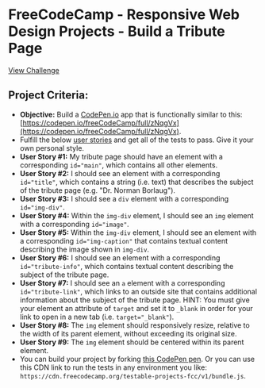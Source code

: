 # FreeCodeCamp - Responsive Web Design Projects - Build a Tribute Page
[View Challenge](https://learn.freecodecamp.org/responsive-web-design/responsive-web-design-projects/build-a-tribute-page)

## Project Criteria:
- **Objective:** Build a [CodePen.io](https://codepen.io) app that is functionally similar to this: [https://codepen.io/freeCodeCamp/full/zNqgVx](https://codepen.io/freeCodeCamp/full/zNqgVx).
- Fulfill the below [user stories](https://en.wikipedia.org/wiki/User_story) and get all of the tests to pass. Give it your own personal style.
- **User Story #1:** My tribute page should have an element with a corresponding `id="main"`, which contains all other elements.
- **User Story #2:** I should see an element with a corresponding `id="title"`, which contains a string (i.e. text) that describes the subject of the tribute page (e.g. "Dr. Norman Borlaug").
- **User Story #3:** I should see a `div` element with a corresponding `id="img-div"`.
- **User Story #4:** Within the `img-div` element, I should see an `img` element with a corresponding `id="image"`.
- **User Story #5:** Within the `img-div` element, I should see an element with a corresponding `id="img-caption"` that contains textual content describing the image shown in `img-div`.
- **User Story #6:** I should see an element with a corresponding `id="tribute-info"`, which contains textual content describing the subject of the tribute page.
- **User Story #7:** I  should see an `a` element with a corresponding `id="tribute-link"`, which links to an outside site that contains additional information about the subject of the tribute page. HINT: You must give your element an attribute of `target` and set it to `_blank` in order for your link to open in a new tab (i.e. `target="_blank"`).
- **User Story #8:** The `img` element should responsively resize, relative to the width of its parent element, without exceeding its original size.
- **User Story #9:** The `img` element should be centered within its parent element.
- You can build your project by forking [this CodePen pen](http://codepen.io/freeCodeCamp/pen/MJjpwO). Or you can use this CDN link to run the tests in any environment you like: `https://cdn.freecodecamp.org/testable-projects-fcc/v1/bundle.js`.
